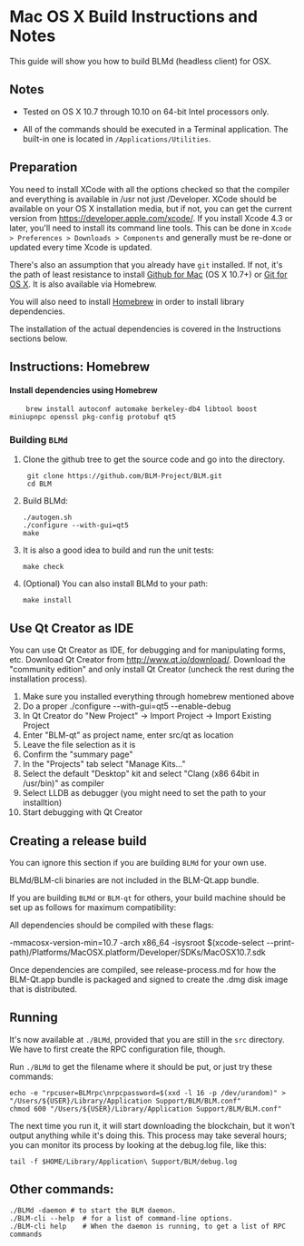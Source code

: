 Mac OS X Build Instructions and Notes
====================================
This guide will show you how to build BLMd (headless client) for OSX.

Notes
-----

* Tested on OS X 10.7 through 10.10 on 64-bit Intel processors only.

* All of the commands should be executed in a Terminal application. The
built-in one is located in `/Applications/Utilities`.

Preparation
-----------

You need to install XCode with all the options checked so that the compiler
and everything is available in /usr not just /Developer. XCode should be
available on your OS X installation media, but if not, you can get the
current version from https://developer.apple.com/xcode/. If you install
Xcode 4.3 or later, you'll need to install its command line tools. This can
be done in `Xcode > Preferences > Downloads > Components` and generally must
be re-done or updated every time Xcode is updated.

There's also an assumption that you already have `git` installed. If
not, it's the path of least resistance to install [Github for Mac](https://mac.github.com/)
(OS X 10.7+) or
[Git for OS X](https://code.google.com/p/git-osx-installer/). It is also
available via Homebrew.

You will also need to install [Homebrew](http://brew.sh) in order to install library
dependencies.

The installation of the actual dependencies is covered in the Instructions
sections below.

Instructions: Homebrew
----------------------

#### Install dependencies using Homebrew

        brew install autoconf automake berkeley-db4 libtool boost miniupnpc openssl pkg-config protobuf qt5

### Building `BLMd`

1. Clone the github tree to get the source code and go into the directory.

        git clone https://github.com/BLM-Project/BLM.git
        cd BLM

2.  Build BLMd:

        ./autogen.sh
        ./configure --with-gui=qt5
        make

3.  It is also a good idea to build and run the unit tests:

        make check

4.  (Optional) You can also install BLMd to your path:

        make install

Use Qt Creator as IDE
------------------------
You can use Qt Creator as IDE, for debugging and for manipulating forms, etc.
Download Qt Creator from http://www.qt.io/download/. Download the "community edition" and only install Qt Creator (uncheck the rest during the installation process).

1. Make sure you installed everything through homebrew mentioned above
2. Do a proper ./configure --with-gui=qt5 --enable-debug
3. In Qt Creator do "New Project" -> Import Project -> Import Existing Project
4. Enter "BLM-qt" as project name, enter src/qt as location
5. Leave the file selection as it is
6. Confirm the "summary page"
7. In the "Projects" tab select "Manage Kits..."
8. Select the default "Desktop" kit and select "Clang (x86 64bit in /usr/bin)" as compiler
9. Select LLDB as debugger (you might need to set the path to your installtion)
10. Start debugging with Qt Creator

Creating a release build
------------------------
You can ignore this section if you are building `BLMd` for your own use.

BLMd/BLM-cli binaries are not included in the BLM-Qt.app bundle.

If you are building `BLMd` or `BLM-qt` for others, your build machine should be set up
as follows for maximum compatibility:

All dependencies should be compiled with these flags:

 -mmacosx-version-min=10.7
 -arch x86_64
 -isysroot $(xcode-select --print-path)/Platforms/MacOSX.platform/Developer/SDKs/MacOSX10.7.sdk

Once dependencies are compiled, see release-process.md for how the BLM-Qt.app
bundle is packaged and signed to create the .dmg disk image that is distributed.

Running
-------

It's now available at `./BLMd`, provided that you are still in the `src`
directory. We have to first create the RPC configuration file, though.

Run `./BLMd` to get the filename where it should be put, or just try these
commands:

    echo -e "rpcuser=BLMrpc\nrpcpassword=$(xxd -l 16 -p /dev/urandom)" > "/Users/${USER}/Library/Application Support/BLM/BLM.conf"
    chmod 600 "/Users/${USER}/Library/Application Support/BLM/BLM.conf"

The next time you run it, it will start downloading the blockchain, but it won't
output anything while it's doing this. This process may take several hours;
you can monitor its process by looking at the debug.log file, like this:

    tail -f $HOME/Library/Application\ Support/BLM/debug.log

Other commands:
-------

    ./BLMd -daemon # to start the BLM daemon.
    ./BLM-cli --help  # for a list of command-line options.
    ./BLM-cli help    # When the daemon is running, to get a list of RPC commands
